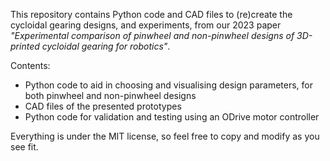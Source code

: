This repository contains Python code and CAD files to (re)create the cycloidal gearing designs, and experiments, from our 2023 paper
_"Experimental comparison of pinwheel and non-pinwheel designs of 3D-printed cycloidal gearing for robotics"_.

Contents:

- Python code to aid in choosing and visualising design parameters, for both pinwheel and non-pinwheel designs
- CAD files of the presented prototypes
- Python code for validation and testing using an ODrive motor controller

Everything is under the MIT license, so feel free to copy and modify as you see fit.
